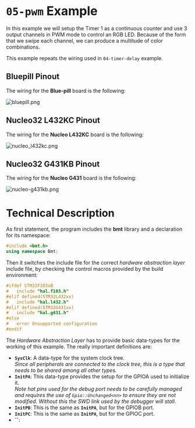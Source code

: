 # <big>`05-pwm` Example</big>

In this example we will setup the Timer 1 as a continuous counter and use 
3 output channels in PWM mode to control an RGB LED. Because of the form 
that we swipe each channel, we can produce a multitude of color 
combinations. 

This example repeats the wiring used in `04-timer-delay` example. 


## Bluepill Pinout

The wiring for the **Blue-pill** board is the following:

![bluepill.png](../04-timer-delay/images/bluepill.png)


## Nucleo32 L432KC Pinout

The wiring for the **Nucleo L432KC** board is the following:

![nucleo_l432kc.png](../04-timer-delay/images/nucleo_l432kc.png)


## Nucleo32 G431KB Pinout

The wiring for the **Nucleo G431** board is the following:

![nucleo-g431kb.png](../04-timer-delay/images/nucleo-g431kb.png)


# Technical Description

As first statement, the program includes the **bmt** library and a 
declaration for its namespace:

```cpp
#include <bmt.h>
using namespace Bmt;
```

Then it switches the include file for the correct *hardware abstraction 
layer* include file, by checking the control macros provided by the build 
environment:

```cpp
#ifdef STM32F103xB
#	include "hal.f103.h"
#elif defined(STM32L432xx)
#	include "hal.l432.h"
#elif defined(STM32G431xx)
#	include "hal.g431.h"
#else
#	error Unsupported configuration
#endif
```

The *Hardware Abstraction Layer* has to provide basic data-types for the 
working of this example. The really important definitions are:
- **`SysClk`**: A data-type for the system clock tree.  
*Since all peripherals are connected to the clock tree, this is a type* 
*that needs to be shared among all other types.* 
- **`InitPA`**: This data-type provides the setup for the GPIOA used to 
initialize it.  
*Note hat pins used for the debug port needs to be carefully managed and* 
*requires the use of `Gpio::Unchanged<nn>` to ensure they are not* 
*modified. Without this the SWD link used by the debugger will stall.* 
- **`InitPB`**: This is the same as **`InitPA`**, but for the GPIOB port. 
- **`InitPC`**: This is the same as **`InitPA`**, but for the GPIOC port. 
- **``**:


